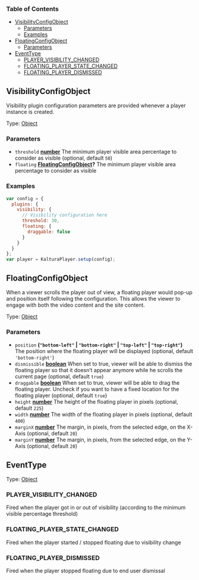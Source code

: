 <!-- Generated by documentation.js. Update this documentation by updating the source code. -->

### Table of Contents

- [VisibilityConfigObject][1]
  - [Parameters][2]
  - [Examples][3]
- [FloatingConfigObject][4]
  - [Parameters][5]
- [EventType][6]
  - [PLAYER_VISIBILITY_CHANGED][7]
  - [FLOATING_PLAYER_STATE_CHANGED][8]
  - [FLOATING_PLAYER_DISMISSED][9]

## VisibilityConfigObject

Visibility plugin configuration parameters are provided whenever a player instance is created.

Type: [Object][10]

### Parameters

- `threshold` **[number][11]** The minimum player visible area percentage to consider as visible (optional, default `50`)
- `floating` **[FloatingConfigObject][12]?** The minimum player visible area percentage to consider as visible

### Examples

```javascript
var config = {
  plugins: {
    visibility: {
      // Visibility configuration here
      threshold: 30,
      floating: {
        draggable: false
      }
    }
  }
};
var player = KalturaPlayer.setup(config);
```

## FloatingConfigObject

When a viewer scrolls the player out of view, a floating player would pop-up and position itself following the configuration. This allows the viewer to engage with both the video content and the site content.

Type: [Object][10]

### Parameters

- `position` **(`"bottom-left"` \| `"bottom-right"` \| `"top-left"` \| `"top-right"`)** The position where the floating player will be displayed (optional, default `'bottom-right'`)
- `dismissible` **[boolean][13]** When set to true, viewer will be able to dismiss the floating player so that it doesn’t appear anymore while he scrolls the current page (optional, default `true`)
- `draggable` **[boolean][13]** When set to true, viewer will be able to drag the floating player. Uncheck if you want to have a fixed location for the floating player (optional, default `true`)
- `height` **[number][11]** The height of the floating player in pixels (optional, default `225`)
- `width` **[number][11]** The width of the floating player in pixels (optional, default `400`)
- `marginX` **[number][11]** The margin, in pixels, from the selected edge, on the X-Axis (optional, default `20`)
- `marginY` **[number][11]** The margin, in pixels, from the selected edge, on the Y-Axis (optional, default `20`)

## EventType

Type: [Object][10]

### PLAYER_VISIBILITY_CHANGED

Fired when the player got in or out of visibility (according to the minimum visible percentage threshold)

### FLOATING_PLAYER_STATE_CHANGED

Fired when the player started / stopped floating due to visibility change

### FLOATING_PLAYER_DISMISSED

Fired when the player stopped floating due to end user dismissal

[1]: #visibilityconfigobject
[2]: #parameters
[3]: #examples
[4]: #floatingconfigobject
[5]: #parameters-1
[6]: #eventtype
[7]: #player_visibility_changed
[8]: #floating_player_state_changed
[9]: #floating_player_dismissed
[10]: https://developer.mozilla.org/docs/Web/JavaScript/Reference/Global_Objects/Object
[11]: https://developer.mozilla.org/docs/Web/JavaScript/Reference/Global_Objects/Number
[12]: #floatingconfigobject
[13]: https://developer.mozilla.org/docs/Web/JavaScript/Reference/Global_Objects/Boolean
